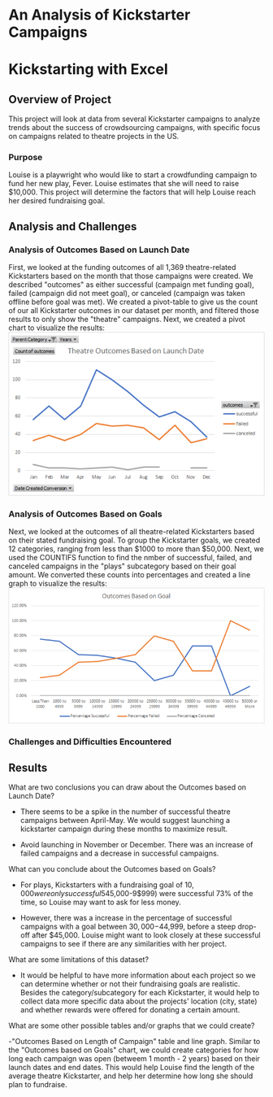 # An Analysis of Kickstarter Campaigns
# Kickstarting with Excel

## Overview of Project
This project will look at data from several Kickstarter campaigns to analyze trends about the success of crowdsourcing campaigns, with specific focus on campaigns related to theatre projects in the US. 
### Purpose
Louise is a playwright who would like to start a crowdfunding campaign to fund her new play, Fever. Louise estimates that she will need to raise $10,000. This project will determine the factors that will help Louise reach her desired fundraising goal.

## Analysis and Challenges

### Analysis of Outcomes Based on Launch Date
First, we looked at the funding outcomes of all 1,369 theatre-related Kickstarters based on the month that those campaigns were created. We described "outcomes" as either successful (campaign met funding goal), failed (campaign did not meet goal), or canceled (campaign was taken offline before goal was met). We created a pivot-table to give us the count of our all Kickstarter outcomes in our dataset per month, and filtered those results to only show the "theatre" campaigns. Next, we created a pivot chart to visualize the results:
![Outcomes based on launch date](https://raw.githubusercontent.com/ecost95/kickstarter-analysis/main/Theater_Outcomes_vs_Launch.png)

### Analysis of Outcomes Based on Goals
Next, we looked at the outcomes of all theatre-related Kickstarters based on their stated fundraising goal. To group the Kickstarter goals, we created 12 categories, ranging from less than $1000 to more than $50,000. Next, we used the COUNTIFS function to find the nmber of successful, failed, and canceled campaigns in the "plays" subcategory based on their goal amount. We converted these counts into percentages and created a line graph to visualize the results:
![Outcomes based on goals](https://raw.githubusercontent.com/ecost95/kickstarter-analysis/main/Outcomes_vs_Goals.png)


### Challenges and Difficulties Encountered

## Results

What are two conclusions you can draw about the Outcomes based on Launch Date?
- There seems to be a spike in the number of successful theatre campaigns between April-May. We would suggest launching a kickstarter campaign during these months to maximize result.

- Avoid launching in November or December. There was an increase of failed campaigns and a decrease in successful campaigns.

What can you conclude about the Outcomes based on Goals?

- For plays, Kickstarters with a fundraising goal of $10,000 were only successful 54% of the time. Kickstarters in the next category down ($5,000-9$999) were successful 73% of the time, so Louise may want to ask for less money. 

- However, there was a increase in the percentage of successful campaigns with a goal between $30,000-$44,999, before a steep drop-off after $45,000. Louise might want to look closely at these successful campaigns to see if there are any similarities with her project.

What are some limitations of this dataset?

- It would be helpful to have more information about each project so we can determine whether or not their fundraising goals are realistic. Besides the category/subcategory for each Kickstarter, it would help to collect data more specific data about the projects' location (city, state) and whether rewards were offered for donating a certain amount.

What are some other possible tables and/or graphs that we could create?

-"Outcomes Based on Length of Campaign" table and line graph. Similar to the "Outcomes based on Goals" chart, we could create categories for how long each campaign was open (betweem 1 month - 2 years) based on their launch dates and end dates. This would help Louise find the length of the average theatre Kickstarter, and help her determine how long she should plan to fundraise. 
